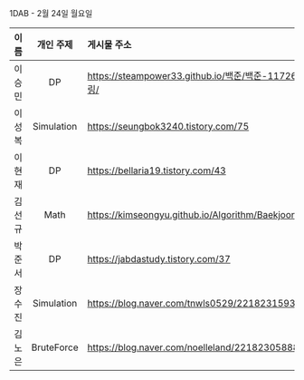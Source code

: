 1DAB - 2월 24일 월요일

| 이름 | 개인 주제 | 게시물 주소 |
| :------: | :----------: | :---------------------------------------------------------- |
| 이승민 | DP | https://steampower33.github.io/백준/백준-11726-2xn-타일링/ |
| 이성복 | Simulation | https://seungbok3240.tistory.com/75 |
| 이현재 | DP | https://bellaria19.tistory.com/43 |
| 김선규 | Math | https://kimseongyu.github.io/Algorithm/Baekjoon/2010.html |
| 박준서 | DP | https://jabdastudy.tistory.com/37 |
| 장수진 | Simulation | https://blog.naver.com/tnwls0529/221823159392 |
| 김노은 | BruteForce | https://blog.naver.com/noelleland/221823058885 |